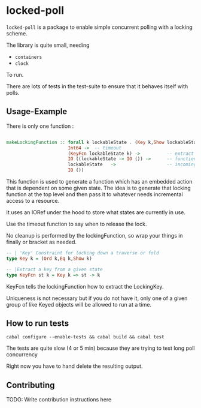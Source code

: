 # locked-poll


```locked-poll```  is a package to enable simple concurrent polling with a locking scheme.

The library is quite small, needing
* ```containers```
* ```clock```

To run.

There are lots of tests in the test-suite to ensure that it behaves itself with polls.



## Usage-Example

There is only one function :

``` haskell

makeLockingFunction :: forall k lockableState . (Key k,Show lockableState) =>
                       Int64 ->  -- timeout
                       (KeyFcn lockableState k) ->          -- extract a key
                       IO ((lockableState -> IO ()) ->      -- function to run against state
                       lockableState   ->                   -- incoming state
                       IO ())

```

This function is used to generate a function which has an embedded action that is dependent on some given state.
The idea is to generate that locking function at the top level and then pass it to whatever needs incremental access to a resource.

It uses an IORef under the hood to store what states are currently in use.

Use the timeout function to say when to release the lock.

No cleanup is performed by the lockingFunction, so wrap your things in finally or bracket as needed.


``` haskell
-- | 'Key' Constraint for locking down a traverse or fold
type Key k = (Ord k,Eq k,Show k)

-- |Extract a key from a given state
type KeyFcn st k = Key k => st -> k

```

KeyFcn tells the lockingFunction how to extract the LockingKey.

Uniqueness is not necessary but if you do not have it, only one of a given group of like Keyed objects will be allowed to run at a time.



## How to run tests

```
cabal configure --enable-tests && cabal build && cabal test
```

The tests are quite slow (4 or 5 min) because they are trying to test long poll concurrency

Right now you have to hand delete the resulting output.

## Contributing

TODO: Write contribution instructions here
